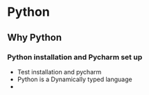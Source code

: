 # Python
## Why Python
### Python installation and Pycharm set up

- Test installation and pycharm 
- Python is a Dynamically typed language
- 